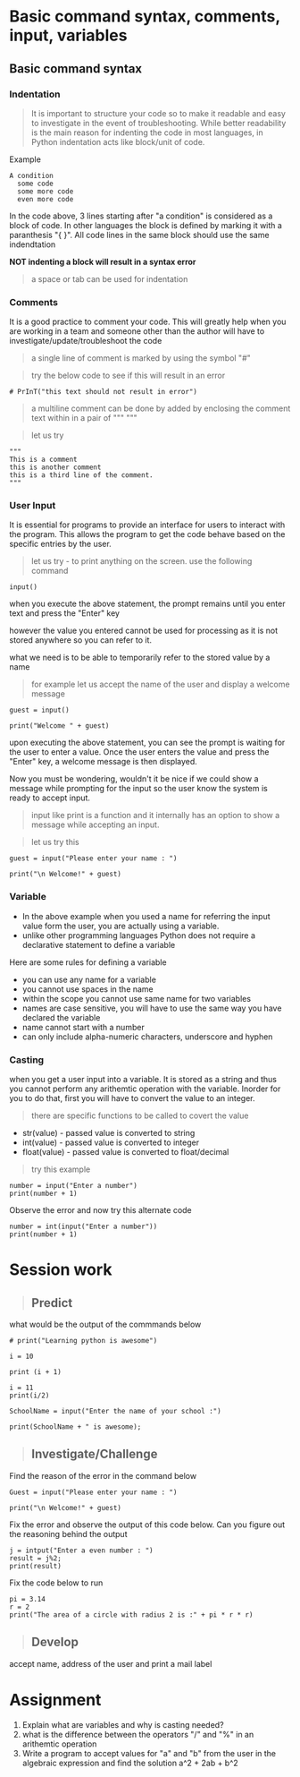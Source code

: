 # Basic command syntax, comments, input, variables

## Basic command syntax

### Indentation
> It is important to structure your code so to make it readable and easy to investigate in the event of troubleshooting. While better readability is the main reason for indenting the code in most languages, in Python indentation acts like block/unit of code. 

Example

```
A condition 
  some code 
  some more code 
  even more code 

```

In the code above, 3 lines starting after "a condition" is considered as a block of code. In other languages the block is defined by marking it with a paranthesis "{ }". All code lines in the same block should use the same indendtation

**NOT indenting a block will result in a syntax error**

> a space or  tab can be used for indentation

### Comments
It is a good practice to comment your code. This will greatly help when you are working in a team and someone other than the author will have to investigate/update/troubleshoot the code 

> a single line of comment is marked by using the symbol "#"

 
>try the below code to see if this will result in an error

```
# PrInT("this text should not result in error")

```

> a multiline comment can be done by added by enclosing the comment text within in a pair of """ """ 

> let us try 

```
"""
This is a comment 
this is another comment 
this is a third line of the comment. 
"""
```
### User Input

It is essential for programs to provide an interface for users to interact with the program. This allows the program to get the code behave based on the specific entries by the user. 

> let us try - to print anything on the screen. 
use the following command

```
input()

```

when you execute the above statement, the prompt remains until you enter text and press the "Enter" key 

however the value you entered cannot be used for processing as it is not stored anywhere so you can refer to it. 

what we need is to be able to temporarily refer to the stored value by a name

>for example let us accept the name of the user and display a welcome message 

```
guest = input()

print("Welcome " + guest)

```

upon executing the above statement, you can see the prompt is waiting for the user to enter a value. Once the user enters the value and press the "Enter" key, a welcome message is then displayed. 

Now you must be wondering, wouldn't it be nice if we could show a message while prompting for the input so the user know the system is ready to accept input. 

> input like print is a function and it internally has an option to show a message while accepting an input. 

> let us try this 

```
guest = input("Please enter your name : ")

print("\n Welcome!" + guest)

```

### Variable 
- In the above example when you used a name for referring the input value form the user, you are actually using a variable.  
- unlike other programming languages Python does not require a declarative statement to define a variable 

Here are some rules for defining a variable 
- you can use any name for a variable 
- you cannot use spaces in the name 
- within the scope you cannot use same name for two variables
- names are case sensitive, you will have to use the same way you have declared the variable 
- name cannot start with a number 
- can only include alpha-numeric characters, underscore and hyphen



### Casting 
when you get a user input into a variable. It is stored as a string and thus you cannot perform any arithemtic operation with the variable. Inorder for you to do that, first you will have to convert the value to an integer.

> there are specific functions to be called to covert the value 

- str(value) - passed value is converted to string 
- int(value) - passed value is converted to integer 
- float(value) - passed value is converted to float/decimal

>try this example 

```
number = input("Enter a number")
print(number + 1)

```
Observe the error and now try this alternate code 
```
number = int(input("Enter a number"))
print(number + 1)
```

# Session work 

> ##  Predict 
what would be the output of the commmands below

```
# print("Learning python is awesome")

```

```
i = 10

print (i + 1)

```

```
i = 11
print(i/2)
```

```
SchoolName = input("Enter the name of your school :")

print(SchoolName + " is awesome);

```

> ##  Investigate/Challenge
Find the reason of the error in the command below

```
Guest = input("Please enter your name : ")

print("\n Welcome!" + guest)

```

Fix the error and observe the output of this code below. Can you figure out the reasoning behind the output
```
j = intput("Enter a even number : ")
result = j%2;
print(result)
```


Fix the code below to run
```
pi = 3.14 
r = 2
print("The area of a circle with radius 2 is :" + pi * r * r)
```

> ## Develop 

accept name, address of the user and print a mail label 



# Assignment
1. Explain what are variables and why is casting needed?
2. what is the difference between the operators "/" and "%" in an arithemtic operation
2. Write a program to accept values for "a" and "b" from the user in the algebraic expression and find the solution 
a^2 + 2ab + b^2
